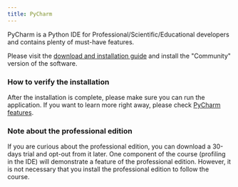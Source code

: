 ```yaml
---
title: PyCharm
---
```


PyCharm is a Python IDE for Professional/Scientific/Educational developers and
contains plenty of must-have features.

Please visit the [download and installation guide](https://www.jetbrains.com/pycharm/download/#section) and install the
"Community" version of the software.

### How to verify the installation

After the installation is complete, please make sure you can run the application.
If you want to learn more right away, please check
[PyCharm features](https://www.jetbrains.com/pycharm/features/).

### Note about the professional edition

If you are curious about the professional edition, you can download a 30-days
trial and opt-out from it later. One component of the course (profiling in the
IDE) will demonstrate a feature of the professional edition. However, it is not
necessary that you install the professional edition to follow the course.
